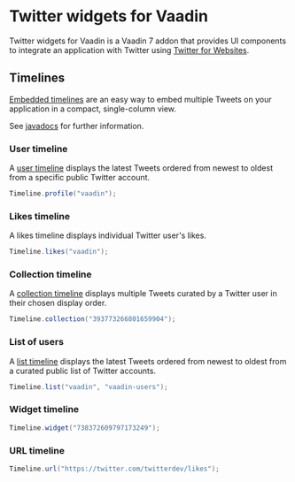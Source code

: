 # Twitter widgets for Vaadin

Twitter widgets for Vaadin is a Vaadin 7 addon that provides UI components 
to integrate an application with Twitter using [Twitter for Websites](https://dev.twitter.com/web/overview).

## Timelines

[Embedded timelines](https://dev.twitter.com/web/embedded-timelines) are an easy way to embed 
multiple Tweets on your application in a compact, single-column view.

See [javadocs](https://vaadindemo-mbf.rhcloud.com/docs/twitter-widgets/api/org/vaadin/addon/twitter/Timeline.html) 
for further information.

### User timeline

A [user timeline](https://dev.twitter.com/web/embedded-timelines/user) displays the latest Tweets ordered 
from newest to oldest from a specific public Twitter account.

```java
Timeline.profile("vaadin");
```

### Likes timeline

A likes timeline displays individual Twitter user's likes.

```java
Timeline.likes("vaadin");
```


### Collection timeline

A [collection timeline](https://dev.twitter.com/web/embedded-timelines/collection) displays multiple Tweets 
curated by a Twitter user in their chosen display order.

```java
Timeline.collection("393773266801659904");
```

### List of users

A [list timeline](https://dev.twitter.com/web/embedded-timelines/list) displays the latest Tweets ordered 
from newest to oldest from a curated public list of Twitter accounts.

```java
Timeline.list("vaadin", "vaadin-users");
```


### Widget timeline

```java
Timeline.widget("738372609797173249");
```

### URL timeline

```java
Timeline.url("https://twitter.com/twitterdev/likes");
```



 
